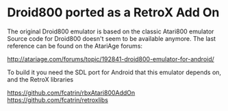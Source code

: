 # Droid800 ported as a RetroX Add On

The original Droid800 emulator is based on the classic Atari800 emulator
Source code for Droid800 doesn't seem to be available anymore. The last reference can be found on the AtariAge forums:

http://atariage.com/forums/topic/192841-droid800-emulator-for-android/

To build it you need the SDL port for Android that this emulator depends on, and the RetroX libraries

https://github.com/fcatrin/rbxAtari800AddOn
https://github.com/fcatrin/retroxlibs

